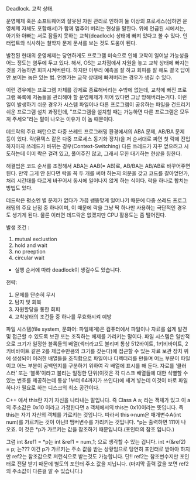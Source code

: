 Deadlock. 교착 상태.

운영체제 혹은 소프트웨어의 잘못된 자원 관리로 인하여 둘 이상의 프로세스(심하면 운영체제 자체도 포함해서)가 함께 멈추어 버리는 현상을 말한다. 위에 언급된 시에서는, 아기와 아빠는 서로 잠들지 못하는 교착(deadlock) 상태에 빠져 있다고 볼 수 있다. 인터럽트와 식사하는 철학자 문제 문서를 보는 것도 도움이 된다.

발전된 현대의 운영체제는 당연하게도 프로그램 미숙으로 인해 교착이 일어날 가능성을 어느 정도는 염두에 두고 있다. 해서, OS는 교차점에서 자원을 놓고 교착 상태에 빠지는 것을 가능하면 회피시켜버린다. 하지만 아무리 예측을 잘 하고 회피를 잘 해도 결국 답이 안 보이는 놈은 있는 법. 언젠가는 교착 상태에 빠져버리는 경우가 생길 수 있다.

이런 경우에는 프로그램 자체를 강제로 종료해버리는 수밖에 없는데, 교착에 빠진 프로그램 목록에 저놈들을 관리해야 할 운영체제가 끼어 있다면 그냥 망해버리는거다. 이런 일이 발생하기 쉬운 경우가 시스템 파일이나 다른 프로그램이 공유하는 파일을 건드리기 쉬운 프로그램 설치 과정인데, "프로그램을 설치할 때는 가능하면 다른 프로그램은 모두 꺼 주세요"라는 말이 나오는 이유가 이 놈 때문이다.

데드락의 주요 패턴으로 다중 쓰레드 프로그래밍 환경에서의 ABA 문제, AB/BA 문제 등이 있다. 락(뮤텍스 같은 다중 프로세스 동기화 장치)을 저 순서대로 짜면 첫 락에 진입하자마자 쓰레드가 바뀌는 경우(Context-Switching) 다른 쓰레드가 자꾸 얻으려고 시도하는데 이미 락은 걸려 있고, 풀어주진 않고, 그래서 무한 대기하는 현상을 칭한다.

해결법은 코드 순서를 조정해서 ABA는 AAB(= AB)로, AB/BA는 AB/AB로 바꾸어주면 된다. 만약 그게 안 된다면 락을 꼭 두 개를 써야 하는지 의문을 갖고 코드를 갈아엎던가, 처리 시간대를 다르게 바꾸어서 동시에 일어나지 않게 하는 식이다. 락을 하나로 합치는 방법도 있다.

데드락은 평소엔 별 문제가 없다가 가끔 쌩뚱맞게 일어나기 때문에 다중 쓰레드 프로그래밍의 주요 난점 중 하나이며, 이 때문에 락을 그냥 딱 하나만 사용하는 극단적인 경우도 생기게 된다. 물론 이러면 데드락은 없겠지만 CPU 활용도는 좀 떨어진다.

발생 조건 : 
1. mutual exclustion
2. hold and wait
3. no preeption
4. circular wait
* 실행 순서에 따라 deadlock이 생길수도 있습니다.

전략:
1. 문제를 단순히 무시
2. 탐지 및 회복
3. 자원할당을 통한 회피
4. 교착상태의 조건들 중 하나를 무효화시켜 예방

파일 시스템(file system, 문화어: 파일체계)은 컴퓨터에서 파일이나 자료를 쉽게 발견 및 접근할 수 있도록 보관 또는 조직하는 체제를 가리키는 말이다.
파일 시스템은 일반적으로 크기가 일정한 블록들의 배열(섹터라고도 불리며 통상 512바이트, 1키비바이트, 2키비바이트 같은 2를 제곱수만큼의 크기를 갖는다)에 접근할 수 있는 자료 보관 장치 위에 생성되어 이러한 배열들을 조직함으로 파일이나 디렉터리를 만들며 어느 부분이 파일이고 어느 부분이 공백인지를 구분하기 위하여 각 배열에 표시를 해 둔다.
자료를 ‘클러스터’ 또는 ‘블록’이라고 불리는 일정한 단위(이것은 각 디스크 배열들에 대한 식별할 수 있는 번호를 제공하는데 통상 1부터 64까지가 쓰인다)에 새겨 넣는데 이것이 바로 파일 하나가 필요로 하는 디스크의 최소 공간이다.

C++ 에서 this란 자기 자신을 나타내는 말입니다.
즉 Class A a; 라는 객체가 있고 이 a의 주소값은 0x10 이라고 가정한다면
a 객체에서의 this는 0x10이라는 뜻입니다. 
즉 this는 자기 자신의 객체를 가르키는 것입니다. 따라서 this->num은 매개변수A(int num)를 가르키는 것이 아닌!! 맴버변수를 가리키는 것입니다.
*p는 출력하면 111이 나오죠. 이 것은 *p가 가르키는 값을 참조하기 때문입니다.(포인터의 참조 입니다.)

그럼 int &ref1 = *p는 int &ref1 = num_1; 으로 생각할 수 있는 겁니다.
int *(&ref2) = p; 는??? 이건 p가 가르키는 주소 값을 받는 상황임으로 당연히
포인터로 받아야 하지만 ref2는 참조값으로 저런식으로 받는것도 가능합니다.
단!! ref2는 참조변수지만 포인터로 전달 받기 때문에 별도의 포인터 주소 값을 지닙니다.
(마지막 출력 값을 보면 ref2의 주소값이 다른걸 알 수 있습니다.)


